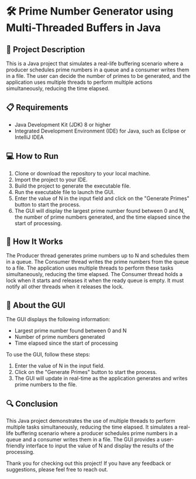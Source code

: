 🛠️ Prime Number Generator using Multi-Threaded Buffers in Java
================================================

🧾 Project Description 
------------------------

This is a Java project that simulates a real-life buffering scenario where a producer schedules prime numbers in a queue and a consumer writes them in a file. The user can decide the number of primes to be generated, and the application uses multiple threads to perform multiple actions simultaneously, reducing the time elapsed.

📋 Requirements
-----------------

- Java Development Kit (JDK) 8 or higher
- Integrated Development Environment (IDE) for Java, such as Eclipse or IntelliJ IDEA

💻 How to Run
-----------------

1. Clone or download the repository to your local machine.
2. Import the project to your IDE.
3. Build the project to generate the executable file.
4. Run the executable file to launch the GUI.
5. Enter the value of N in the input field and click on the "Generate Primes" button to start the process.
6. The GUI will display the largest prime number found between 0 and N, the number of prime numbers generated, and the time elapsed since the start of processing.

🤖 How It Works
-----------------

The Producer thread generates prime numbers up to N and schedules them in a queue. The Consumer thread writes the prime numbers from the queue to a file. The application uses multiple threads to perform these tasks simultaneously, reducing the time elapsed.
The Consumer thread holds a lock when it starts and releases it when the ready queue is empty. It must notify all other threads when it releases the lock.

🎨 About the GUI
-----------------
The GUI displays the following information:
- Largest prime number found between 0 and N
- Number of prime numbers generated
- Time elapsed since the start of processing

To use the GUI, follow these steps:
1. Enter the value of N in the input field.
2. Click on the "Generate Primes" button to start the process.
3. The GUI will update in real-time as the application generates and writes prime numbers to the file.

🔍 Conclusion
----------------

This Java project demonstrates the use of multiple threads to perform multiple tasks simultaneously, reducing the time elapsed. It simulates a real-life buffering scenario where a producer schedules prime numbers in a queue and a consumer writes them in a file. The GUI provides a user-friendly interface to input the value of N and display the results of the processing.

Thank you for checking out this project! If you have any feedback or suggestions, please feel free to reach out.
